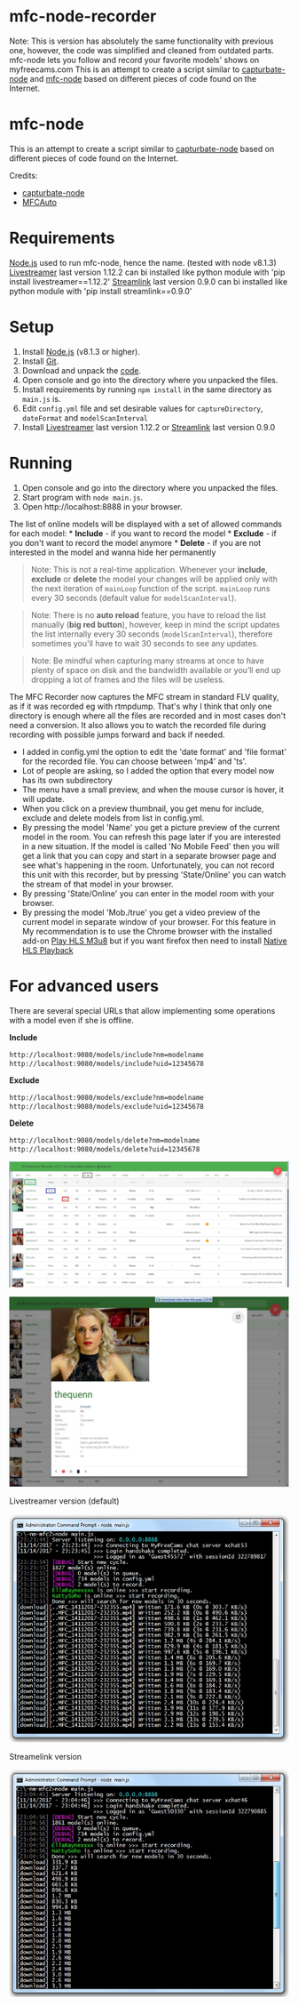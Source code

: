 mfc-node-recorder
=================
Note: This is version has absolutely the same functionality with previous one, however, the code was simplified and cleaned from outdated parts.
mfc-node lets you follow and record your favorite models' shows on myfreecams.com
This is an attempt to create a script similar to [capturbate-node](https://github.com/SN4T14/capturebate-node) and [mfc-node](https://github.com/sstativa/mfc-node) based on different pieces of code found on the Internet.

mfc-node
==========
This is an attempt to create a script similar to [capturbate-node](https://github.com/sstativa/capturebate-node) based on different pieces of code found on the Internet.

Credits:
* [capturbate-node](https://github.com/sstativa/capturebate-node)
* [MFCAuto](https://github.com/ZombieAlex/MFCAuto)

Requirements
============
[Node.js](https://nodejs.org/download/release/) used to run mfc-node, hence the name. (tested with node v8.1.3)
[Livestreamer](https://github.com/chrippa/livestreamer/releases) last version 1.12.2 can bi installed like python module with 'pip install livestreamer==1.12.2'
[Streamlink](https://github.com/streamlink/streamlink) last version 0.9.0 can bi installed like python module with 'pip install streamlink==0.9.0'

Setup
=====
1. Install [Node.js](https://nodejs.org/download/release/) (v8.1.3 or higher).
2. Install [Git](https://git-scm.com/downloads).
2. Download and unpack the [code](https://codeload.github.com/horacio9a/mfc-node/zip/v2).
3. Open console and go into the directory where you unpacked the files.
4. Install requirements by running `npm install` in the same directory as `main.js` is.
5. Edit `config.yml` file and set desirable values for `captureDirectory`, `dateFormat` and `modelScanInterval`
6. Install [Livestreamer](https://github.com/chrippa/livestreamer/releases) last version 1.12.2 or [Streamlink](https://github.com/streamlink/streamlink) last version 0.9.0

Running
=======
1. Open console and go into the directory where you unpacked the files.
2. Start program with `node main.js`.
3. Open http://localhost:8888 in your browser. 

The list of online models will be displayed with a set of allowed commands for each model:
	* __Include__ - if you want to record the model
	* __Exclude__ - if you don't want to record the model anymore
	* __Delete__ - if you are not interested in the model and wanna hide her permanently

> Note: This is not a real-time application. Whenever your __include__, __exclude__ or __delete__ the model your changes will be applied only with the next iteration of `mainLoop` function of the script. `mainLoop` runs every 30 seconds (default value for `modelScanInterval`).

> Note: There is no __auto reload__ feature, you have to reload the list manually (__big red button__), however, keep in mind the script updates the list internally every 30 seconds (`modelScanInterval`), therefore sometimes you'll have to wait 30 seconds to see any updates.

> Note: Be mindful when capturing many streams at once to have plenty of space on disk and the bandwidth available or you’ll end up dropping a lot of frames and the files will be useless.

The MFC Recorder now captures the MFC stream in standard FLV quality, as if it was recorded eg with rtmpdump. 
That's why I think that only one directory is enough where all the files are recorded and in most cases don't need a conversion.
It also allows you to watch the recorded file during recording with possible jumps forward and back if needed.
- I added in config.yml the option to edit the 'date format' and 'file format' for the recorded file. You can choose between 'mp4' and 'ts'.
- Lot of people are asking, so I added the option that every model now has its own subdirectory
- The menu have a small preview, and when the mouse cursor is hover, it will update.
- When you click on a preview thumbnail, you get menu for include, exclude and delete models from list in config.yml.
- By pressing the model 'Name' you get a picture preview of the current model in the room. You can refresh this page later if you are interested in a new situation. If the model is called 'No Mobile Feed' then you will get a link that you can copy and start in a separate browser page and see what's happening in the room. Unfortunately, you can not record this unit with this recorder, but by pressing 'State/Online' you can watch the stream of that model in your browser. 
- By pressing 'State/Online' you can enter in the model room with your browser.
- By pressing the model 'Mob./true' you get a video preview of the current model in separate window of your browser. For this feature in My recommendation is to use the Chrome browser with the installed add-on [Play HLS M3u8](https://chrome.google.com/webstore/detail/play-hls-m3u8/ckblfoghkjhaclegefojbgllenffajdc/related) but if you want firefox then need to install [Native HLS Playback](https://addons.mozilla.org/en-US/firefox/addon/native-hls-0-7-10/?src=api)

For advanced users
==================
There are several special URLs that allow implementing some operations with a model even if she is offline.

__Include__
```
http://localhost:9080/models/include?nm=modelname
http://localhost:9080/models/include?uid=12345678
```
__Exclude__
```
http://localhost:9080/models/exclude?nm=modelname
http://localhost:9080/models/exclude?uid=12345678
```
__Delete__
```
http://localhost:9080/models/delete?nm=modelname
http://localhost:9080/models/delete?uid=12345678
```
![alt screenshot](./screenshot.jpg)

![alt screenshot](./screenshot1.jpg)

Livestreamer version (default)

![alt screenshot](./screenshot2.jpg)

Streamelink version

![alt screenshot](./screenshot3.jpg)

